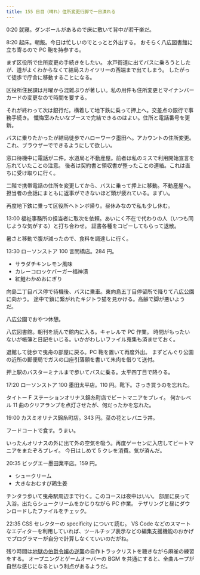 ```yaml
---
title: 155 日目（晴れ）住所変更行脚で一日潰れる
---
```


0:20 就寝。ダンボールがあるので床に敷いて背中が若干楽だ。

8:20 起床。朝飯。今日は忙しいのでとっとと外出する。
おそらく八広図書館に立ち寄るので PC 鞄を持参する。

まず区役所で住所変更の手続きをしたい。
水戸街道に出てバスに乗ろうとしたが、道がよくわからなくて結局スカイツリーの西端まで出てしまう。
したがって徒歩で庁舎に移動することになる。

区役所住民課は月曜から混雑ぶりが著しい。私の用件も住所変更とマイナンバーカードの変更なので時間を要する。

それが終わって次は銀行だ。横着して地下鉄に乗って押上へ。交差点の銀行で事務手続き。
懺悔室みたいなブースで完結できるのはよい。住所と電話番号を更新。

バスに乗りたかったが結局徒歩でハローワーク墨田へ。アカウントの住所変更。
これ、ブラウザーでできるようにして欲しい。

窓口待機中に電話が二件。水道局と不動産屋。前者は私のミスで利用開始宣言を忘れていたことの注意。
後者は契約書と領収書が整ったことの連絡。これは直ちに受け取りに行く。

二階で携帯電話の住所を変更してから、バスに乗って押上に移動。不動産屋へ。
担当者の会話にまともに返事ができないほど頭が疲れている。まずい。

再度地下鉄に乗って区役所へトンボ帰り。昼休みなので私も少し休む。

13:00 福祉事務所の担当者に取次を依頼。あいにく不在で代わりの人（いつも同じような気がする）と打ち合わせ。
証書各種をコピーしてもらって退散。

暑さと移動で腹が減ったので、食料を調達しに行く。

13:30 ローソンストア 100 言問橋店。284 円。

* サラダチキンレモン風味
* カレーコロッケバーガー福神漬
* 紅鮭わかめおにぎり

向島二丁目バス停で待機後、バスに乗車。東向島五丁目停留所で降りて八広公園に向かう。
途中で鎖に繋がれたキジトラ猫を見かける。高齢で脚が悪いようだ。

八広公園でおやつ休憩。

八広図書館。朝刊を読んで館内に入る。キャレルで PC 作業。
時間がもったいないが帳簿と日記をいじる。いかがわしいファイル蒐集も済ませておく。

退館して徒歩で曳舟の部屋に戻る。PC 鞄を置いて再度外出。
まずどんぐり公園の近所の郵便局でガスの口座引落願を書いて朱肉を借りて送付。

押上駅のバスターミナルまで歩いてバスに乗る。太平四丁目で降りる。

17:20 ローソンストア 100 墨田太平店。110 円。靴下。さっき買うのを忘れた。

タイトー F ステーションオリナス錦糸町店でビートマニアをプレイ。
何かレベル 11 曲のクリアランプを点灯させたが、何だったかを忘れた。

19:00 カスミオリナス錦糸町店。343 円。菜の花とレバニラ丼。

フードコートで食す。うまい。

いったんオリナスの外に出て外の空気を吸う。再度ゲーセンに入店してビートマニアをまたぞろプレイ。
今日はしめて 5 クレを消費。気が済んだ。

20:35 ビッグエー墨田業平店。159 円。

* シュークリーム
* 大きなおむすび鶏生姜

チンタラ歩いて曳舟駅周辺まで行く。このコースは夜中はいい。
部屋に戻って入浴。出たらシュークリームをかじりながら PC 作業。
テザリングと昼にダウンロードしたファイルをチェック。

22:35 CSS セレクターの specificity について読む。
VS Code などのスマートなエディターを利用していれば、ツールチップ表示などの編集支援機能のおかげでプログラマーが自分で計算しなくていいのだがね。

残り時間は[地獄の伯爵令嬢の逆襲][bshf20]の自作トラックリストを聴きながら麻雀の練習をする。
オープニングとゲームオーバーの BGM を共通にすると、全曲ループが自然な感じになるという利点があるようだ。

[bshf20]: https://wodifes.net/game/show/412
